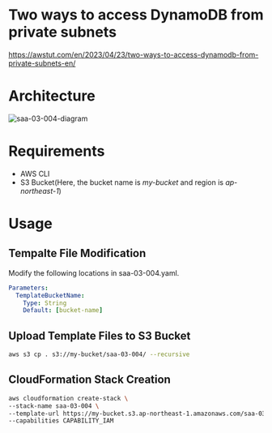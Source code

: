 # Two ways to access DynamoDB from private subnets

https://awstut.com/en/2023/04/23/two-ways-to-access-dynamodb-from-private-subnets-en/

# Architecture

![saa-03-004-diagram](https://user-images.githubusercontent.com/84276199/233831147-994abc9c-1406-4899-820e-ccd02c607eac.png)

# Requirements

* AWS CLI
* S3 Bucket(Here, the bucket name is *my-bucket* and region is *ap-northeast-1*)

# Usage

## Tempalte File Modification

Modify the following locations in saa-03-004.yaml.

```yaml
Parameters:
  TemplateBucketName:
    Type: String
    Default: [bucket-name]
```

## Upload  Template Files to S3 Bucket

```bash
aws s3 cp . s3://my-bucket/saa-03-004/ --recursive
```

## CloudFormation Stack Creation

```bash
aws cloudformation create-stack \
--stack-name saa-03-004 \
--template-url https://my-bucket.s3.ap-northeast-1.amazonaws.com/saa-03-004/saa-03-004.yaml \
--capabilities CAPABILITY_IAM
```
